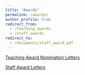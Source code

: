 ```yaml
---
title: "Awards"
permalink: /awards/
author_profile: true
redirect_from:
  - /teaching_awards
  - /staff_awards
redirect_to:
  - /documents/staff_award.pdf
---
```

<!-- Global site tag (gtag.js) - Google Analytics -->
<script async src="https://www.googletagmanager.com/gtag/js?id=UA-131324268-1"></script>
<script>
  window.dataLayer = window.dataLayer || [];
  function gtag(){dataLayer.push(arguments);}
  gtag('js', new Date());

  gtag('config', 'UA-131324268-1');
</script>

[Teaching Award Nomination Letters](documents/teaching_award_nominations.pdf)

[Staff Award Letters](documents/staff_award.pdf)